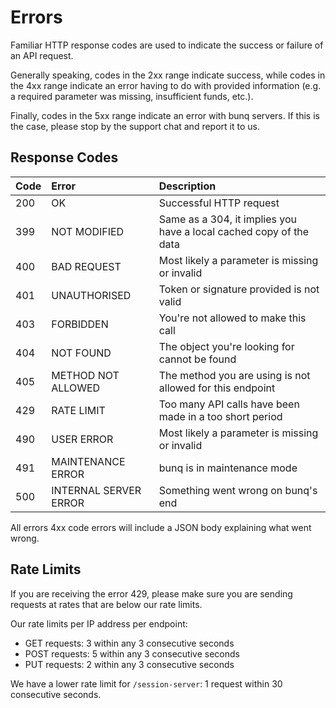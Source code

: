 # Errors

Familiar HTTP response codes are used to indicate the success or failure of an API request.

Generally speaking, codes in the 2xx range indicate success, while codes in the 4xx range indicate an error having to do with provided information \(e.g. a required parameter was missing, insufficient funds, etc.\).

Finally, codes in the 5xx range indicate an error with bunq servers. If this is the case, please stop by the support chat and report it to us.

## Response Codes

| Code | Error | Description |
| :--- | :--- | :--- |
| 200 | OK | Successful HTTP request |
| 399 | NOT MODIFIED | Same as a 304, it implies you have a local cached copy of the data |
| 400 | BAD REQUEST | Most likely a parameter is missing or invalid |
| 401 | UNAUTHORISED | Token or signature provided is not valid |
| 403 | FORBIDDEN | You're not allowed to make this call |
| 404 | NOT FOUND | The object you're looking for cannot be found |
| 405 | METHOD NOT ALLOWED | The method you are using is not allowed for this endpoint |
| 429 | RATE LIMIT | Too many API calls have been made in a too short period |
| 490 | USER ERROR | Most likely a parameter is missing or invalid |
| 491 | MAINTENANCE ERROR | bunq is in maintenance mode |
| 500 | INTERNAL SERVER ERROR | Something went wrong on bunq's end |

All errors 4xx code errors will include a JSON body explaining what went wrong.

## Rate Limits

If you are receiving the error 429, please make sure you are sending requests at rates that are below our rate limits.

Our rate limits per IP address per endpoint:

* GET requests: 3 within any 3 consecutive seconds
* POST requests: 5 within any 3 consecutive seconds
* PUT requests: 2 within any 3 consecutive seconds

We have a lower rate limit for `/session-server`: 1 request within 30 consecutive seconds.

